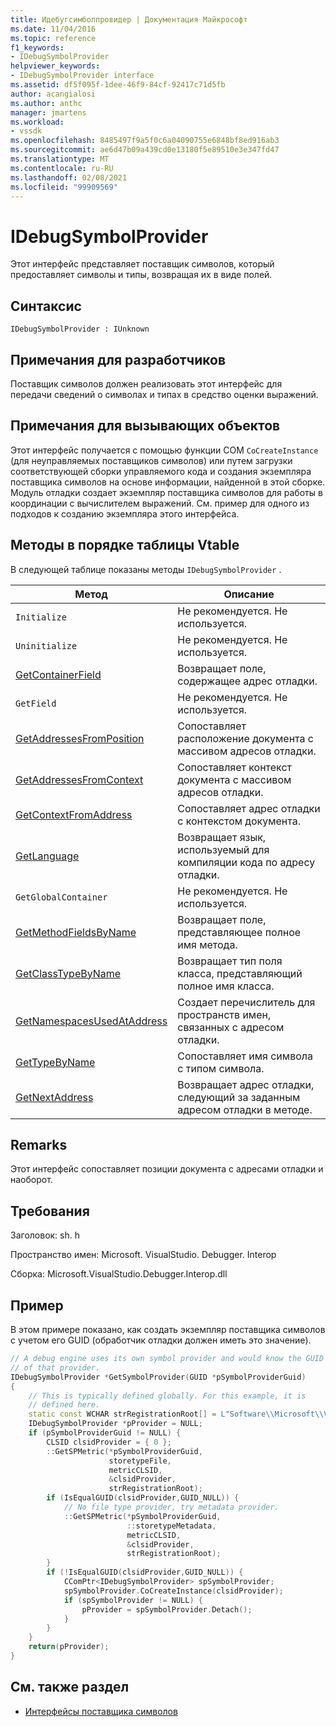 ```yaml
---
title: Идебугсимболпровидер | Документация Майкрософт
ms.date: 11/04/2016
ms.topic: reference
f1_keywords:
- IDebugSymbolProvider
helpviewer_keywords:
- IDebugSymbolProvider interface
ms.assetid: df5f095f-1dee-46f9-84cf-92417c71d5fb
author: acangialosi
ms.author: anthc
manager: jmartens
ms.workload:
- vssdk
ms.openlocfilehash: 8485497f9a5f0c6a04090755e6848bf8ed916ab3
ms.sourcegitcommit: ae6d47b09a439cd0e13180f5e89510e3e347fd47
ms.translationtype: MT
ms.contentlocale: ru-RU
ms.lasthandoff: 02/08/2021
ms.locfileid: "99909569"
---
```

# <a name="idebugsymbolprovider"></a>IDebugSymbolProvider
Этот интерфейс представляет поставщик символов, который предоставляет символы и типы, возвращая их в виде полей.

## <a name="syntax"></a>Синтаксис

```
IDebugSymbolProvider : IUnknown
```

## <a name="notes-for-implementers"></a>Примечания для разработчиков
Поставщик символов должен реализовать этот интерфейс для передачи сведений о символах и типах в средство оценки выражений.

## <a name="notes-for-callers"></a>Примечания для вызывающих объектов
Этот интерфейс получается с помощью функции COM `CoCreateInstance` (для неуправляемых поставщиков символов) или путем загрузки соответствующей сборки управляемого кода и создания экземпляра поставщика символов на основе информации, найденной в этой сборке. Модуль отладки создает экземпляр поставщика символов для работы в координации с вычислителем выражений. См. пример для одного из подходов к созданию экземпляра этого интерфейса.

## <a name="methods-in-vtable-order"></a>Методы в порядке таблицы Vtable
В следующей таблице показаны методы `IDebugSymbolProvider` .

|Метод|Описание|
|------------|-----------------|
|`Initialize`|Не рекомендуется. Не используется.|
|`Uninitialize`|Не рекомендуется. Не используется.|
|[GetContainerField](../../../extensibility/debugger/reference/idebugsymbolprovider-getcontainerfield.md)|Возвращает поле, содержащее адрес отладки.|
|`GetField`|Не рекомендуется. Не используется.|
|[GetAddressesFromPosition](../../../extensibility/debugger/reference/idebugsymbolprovider-getaddressesfromposition.md)|Сопоставляет расположение документа с массивом адресов отладки.|
|[GetAddressesFromContext](../../../extensibility/debugger/reference/idebugsymbolprovider-getaddressesfromcontext.md)|Сопоставляет контекст документа с массивом адресов отладки.|
|[GetContextFromAddress](../../../extensibility/debugger/reference/idebugsymbolprovider-getcontextfromaddress.md)|Сопоставляет адрес отладки с контекстом документа.|
|[GetLanguage](../../../extensibility/debugger/reference/idebugsymbolprovider-getlanguage.md)|Возвращает язык, используемый для компиляции кода по адресу отладки.|
|`GetGlobalContainer`|Не рекомендуется. Не используется.|
|[GetMethodFieldsByName](../../../extensibility/debugger/reference/idebugsymbolprovider-getmethodfieldsbyname.md)|Возвращает поле, представляющее полное имя метода.|
|[GetClassTypeByName](../../../extensibility/debugger/reference/idebugsymbolprovider-getclasstypebyname.md)|Возвращает тип поля класса, представляющий полное имя класса.|
|[GetNamespacesUsedAtAddress](../../../extensibility/debugger/reference/idebugsymbolprovider-getnamespacesusedataddress.md)|Создает перечислитель для пространств имен, связанных с адресом отладки.|
|[GetTypeByName](../../../extensibility/debugger/reference/idebugsymbolprovider-gettypebyname.md)|Сопоставляет имя символа с типом символа.|
|[GetNextAddress](../../../extensibility/debugger/reference/idebugsymbolprovider-getnextaddress.md)|Возвращает адрес отладки, следующий за заданным адресом отладки в методе.|

## <a name="remarks"></a>Remarks
Этот интерфейс сопоставляет позиции документа с адресами отладки и наоборот.

## <a name="requirements"></a>Требования
Заголовок: sh. h

Пространство имен: Microsoft. VisualStudio. Debugger. Interop

Сборка: Microsoft.VisualStudio.Debugger.Interop.dll

## <a name="example"></a>Пример
В этом примере показано, как создать экземпляр поставщика символов с учетом его GUID (обработчик отладки должен иметь это значение).

```cpp
// A debug engine uses its own symbol provider and would know the GUID
// of that provider.
IDebugSymbolProvider *GetSymbolProvider(GUID *pSymbolProviderGuid)
{
    // This is typically defined globally. For this example, it is
    // defined here.
    static const WCHAR strRegistrationRoot[] = L"Software\\Microsoft\\VisualStudio\\8.0Exp";
    IDebugSymbolProvider *pProvider = NULL;
    if (pSymbolProviderGuid != NULL) {
        CLSID clsidProvider = { 0 };
        ::GetSPMetric(*pSymbolProviderGuid,
                      storetypeFile,
                      metricCLSID,
                      &clsidProvider,
                      strRegistrationRoot);
        if (IsEqualGUID(clsidProvider,GUID_NULL)) {
            // No file type provider, try metadata provider.
            ::GetSPMetric(*pSymbolProviderGuid,
                          ::storetypeMetadata,
                          metricCLSID,
                          &clsidProvider,
                          strRegistrationRoot);
        }
        if (!IsEqualGUID(clsidProvider,GUID_NULL)) {
            CComPtr<IDebugSymbolProvider> spSymbolProvider;
            spSymbolProvider.CoCreateInstance(clsidProvider);
            if (spSymbolProvider != NULL) {
                pProvider = spSymbolProvider.Detach();
            }
        }
    }
    return(pProvider);
}
```

## <a name="see-also"></a>См. также раздел
- [Интерфейсы поставщика символов](../../../extensibility/debugger/reference/symbol-provider-interfaces.md)
